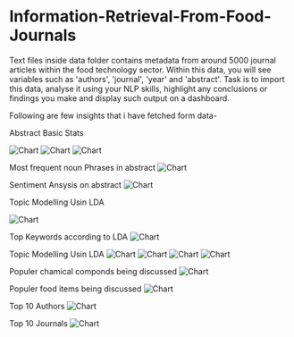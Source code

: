# Information-Retrieval-From-Food-Journals
 Text files inside data folder contains metadata from around 5000 journal articles within the food technology sector. Within this data, you will see variables such as 'authors', 'journal', 'year' and 'abstract'. 
 Task is to import this data, analyse it using your NLP skills, highlight any conclusions or findings you make and display such output on a dashboard. 

 Following are few insights that i have fetched form data-

Abstract Basic Stats

![Chart](Charts/abstract_length_dist.png)
![Chart](Charts/unigrams.png)
![Chart](Charts/bigrams.png)

Most frequent noun Phrases in abstract
![Chart](Charts/noun_phrases.png)

Sentiment Ansysis on abstract
![Chart](Charts/sentiment.png)

Topic Modelling Usin LDA

![Chart](Charts/lda.png)

Top Keywords according to LDA
![Chart](Charts/lda_top_keywords.png)

Topic Modelling Usin LDA
![Chart](Charts/bert_topic_cluster.png)
![Chart](Charts/bert_top_keywords.png)
![Chart](Charts/bert_topic_semilarity.png)
![Chart](Charts/bert_topic_over_time.png)

Populer chamical componds being discussed
![Chart](Charts/top_chamicals.png)

Populer food items being discussed
![Chart](Charts/top_foods.png)

Top 10 Authors
![Chart](Charts/top_authors.png)

Top 10 Journals
![Chart](Charts/top_journals.png)
